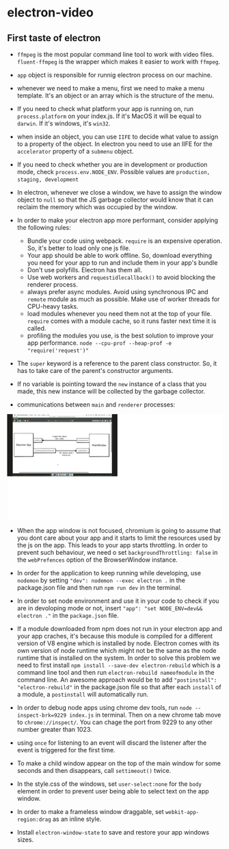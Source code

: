 # electron-video
## First taste of electron

* `ffmpeg` is the most popular command line tool to work with video files. `fluent-ffmpeg` is the wrapper which makes it easier to work with `ffmpeg`.

* `app` object is responsible for runnig electron process on our machine.

* whenever we need to make a menu, first we need to make a menu template. It's an object or an array which is the structure of the menu.

* If you need to check what platform your app is running on, run `process.platform` on your index.js. If it's MacOS it will be equal to `darwin`. If it's windows, it's `win32`.

* when inside an object, you can use `IIFE` to decide what value to assign to a property of the object. In electron you need to use an IIFE for the `accelerator` property of a `submenu` object.

* If you need to check whether you are in development or production mode, check `process.env.NODE_ENV`. Possible values are `production, staging, development`

* In electron, whenever we close a window, we have to assign the window object to `null` so that the JS garbage collector would know that it can reclaim the memory which was occupied by the window. 

* In order to make your electron app more performant, consider applying the following rules: 
  * Bundle your code using webpack. `require` is an expensive operation. So, it's better to load only one js file.
  * Your app should be able to work offline. So, download everything you need for your app to run and include them in your app's bundle
  * Don't use polyfills. Electron has them all.
  * Use web workers and `requestidlecallback()` to avoid blocking the renderer process.
  * always prefer async modules. Avoid using synchronous IPC and `remote` module as much as possible. Make use of worker threads for CPU-heavy tasks.
  * load modules whenever you need them not at the top of your file. `require` comes with a module cache, so it runs faster next time it is called.
  * profiling the modules you use, is the best solution to improve your app performance. `node --cpu-prof --heap-prof -e "require('request')"`
* The `super` keyword is a reference to the parent class constructor. So, it has to take care of the parent's constructor arguments.

* If no variable is pointing toward the `new` instance of a class that you made, this new instance will be collected by the garbage collector. 


* communications between `main` and `renderer` processes:

![communications](https://github.com/saeed-sufi/electron-video/blob/master/ipcObjs.png)
* When the app window is not focused, chromium is going to assume that you dont care about your app and it starts to limit the resources used by the js on the app. This leads to your app starts throttling. In order to prevent such behaviour, we need o set `backgroundThrottling: false` in the `webPrefences` option of the BrowserWindow instance. 

* In order for the application to keep running while developing, use `nodemon` by setting ` "dev": nodemon --exec electron . ` in the package.json file and then run `npm run dev` in the terminal.

* In order to set node environment and use it in your code to check if you are in devoloping mode or not, insert `"app": "set NODE_ENV=dev&& electron ."` in the `package.json` file.

* If a module downloaded from npm does not run in your electron app and your app craches, it's because this module is compiled for a different version of V8 engine which is installed by node. Electron comes with its own version of node runtime which might not be the same as the node runtime that is installed on the system. In order to solve this problem we need to first install `npm install --save-dev electron-rebuild` which is a command line tool and then run `electron-rebuild nameofmodule` in the command line. An awesome approach would be to add `"postinstall": "electron-rebuild"` in the package.json file so that after each `install` of a module, a `postinstall` will automatically run.

* In order to debug node apps using chrome dev tools, run `node --inspect-brk=9229 index.js` in terminal. Then on a new chrome tab move to `chrome://inspect/`. You can chage the port from 9229 to any other number greater than 1023.

* using `once` for listening to an event will discard the listener after the event is triggered for the first time.

* To make a child window appear on the top of the main window for some seconds and then disappears, call `settimeout()` twice.

* In the style.css of the windows, set `user-select:none` for the `body` element in order to prevent user being able to select text on the app window.

* In order to make a frameless window draggable, set `webkit-app-region:drag` as an inline style.

* Install `electron-window-state` to save and restore your app windows sizes. 


